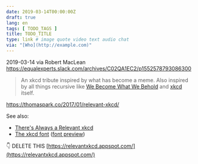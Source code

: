 ```yaml
---
date: 2019-03-14T00:00:00Z
draft: true
lang: en
tags: [ TODO_TAGS ]
title: TODO_TITLE
type: link # image quote video text audio chat
via: "[Who](http://example.com)"
---
```



2019-03-14 via Robert MacLean
https://equalexperts.slack.com/archives/C02QA1EC2/p1552578793086300

> An xkcd tribute inspired by what has become a meme. Also inspired by all things recursive like [We Become What We Behold](https://ncase.itch.io/wbwwb) and [xkcd](https://xkcd.com/1416/) itself.

https://thomaspark.co/2017/01/relevant-xkcd/

See also:

- [There's Always a Relevant xkcd][relevant]
- [The xkcd font][source] ([font preview][preview])

[relevant]: https://relevantxkcd.appspot.com
[source]: https://github.com/ipython/xkcd-font
[preview]: https://cdn.rawgit.com/ipython/xkcd-font/master/preview.html

👇 DELETE THIS
[https://relevantxkcd.appspot.com/](https://relevantxkcd.appspot.com/)

